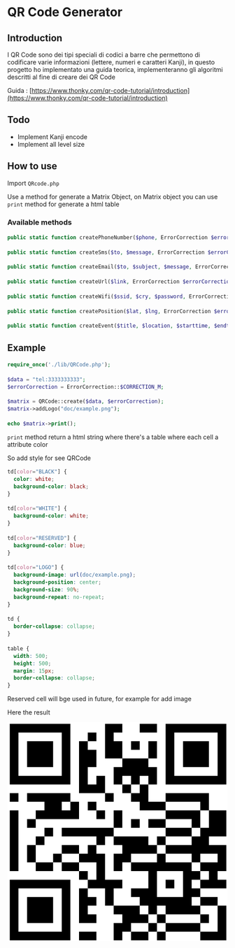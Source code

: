 # QR Code Generator

## Introduction

I QR Code sono dei tipi speciali di codici a barre che permettono di codificare varie informazioni (lettere, numeri e caratteri Kanji), in questo progetto ho implementato una guida teorica, implementeranno gli algoritmi descritti al fine di creare dei QR Code

Guida : [https://www.thonky.com/qr-code-tutorial/introduction](https://www.thonky.com/qr-code-tutorial/introduction)

## Todo

- Implement Kanji encode
- Implement all level size

## How to use

Import `QRcode.php`

Use a method for generate a Matrix Object, on Matrix object you can use `print` method for generate a html table

### Available methods

```php
public static function createPhoneNumber($phone, ErrorCorrection $errorCorrection){}

public static function createSms($to, $message, ErrorCorrection $errorCorrection){}

public static function createEmail($to, $subject, $message, ErrorCorrection $errorCorrection){}

public static function createUrl($link, ErrorCorrection $errorCorrection){}

public static function createWifi($ssid, $cry, $password, ErrorCorrection $errorCorrection){}

public static function createPosition($lat, $lng, ErrorCorrection $errorCorrection){}

public static function createEvent($title, $location, $starttime, $endtime, ErrorCorrection $errorCorrection){}
```

## Example

```php
require_once('./lib/QRCode.php');

$data = "tel:3333333333";
$errorCorrection = ErrorCorrection::$CORRECTION_M;

$matrix = QRCode::create($data, $errorCorrection);
$matrix->addLogo("doc/example.png");

echo $matrix->print();

```

`print` method return a html string where there's a table where each cell a attribute color

So add style for see QRCode

```css
td[color="BLACK"] {
  color: white;
  background-color: black;
}

td[color="WHITE"] {
  background-color: white;
}

td[color="RESERVED"] {
  background-color: blue;
}

td[color="LOGO"] {
  background-image: url(doc/example.png);
  background-position: center;
  background-size: 90%;
  background-repeat: no-repeat;
}

td {
  border-collapse: collapse;
}

table {
  width: 500;
  height: 500;
  margin: 15px;
  border-collapse: collapse;
}
```

Reserved cell will bge used in future, for example for add image

Here the result

![Result](./doc/example.png)
